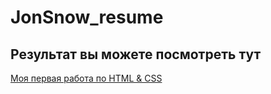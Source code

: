 # JonSnow_resume
## Результат вы можете посмотреть тут
[Моя первая работа по HTML & CSS](https://vasiliandrusyak.github.io/JonSnow_resume/) 
